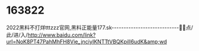 # 163822
2022黑料不打烊tttzzz官网,黑料正能量177.sk----------------------------🥊🥊点/此/进/入/http://www.baidu.com/link?url=NoK8PT47PahMhFH8Vie_jnciyIKNTTtVBQKpill6udK&amp;wd
